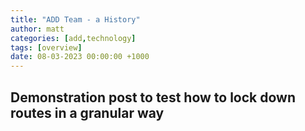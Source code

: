 ```yaml
---
title: "ADD Team - a History"
author: matt
categories: [add,technology]
tags: [overview]
date: 08-03-2023 00:00:00 +1000
---
```


## Demonstration post to test how to lock down routes in a granular way
